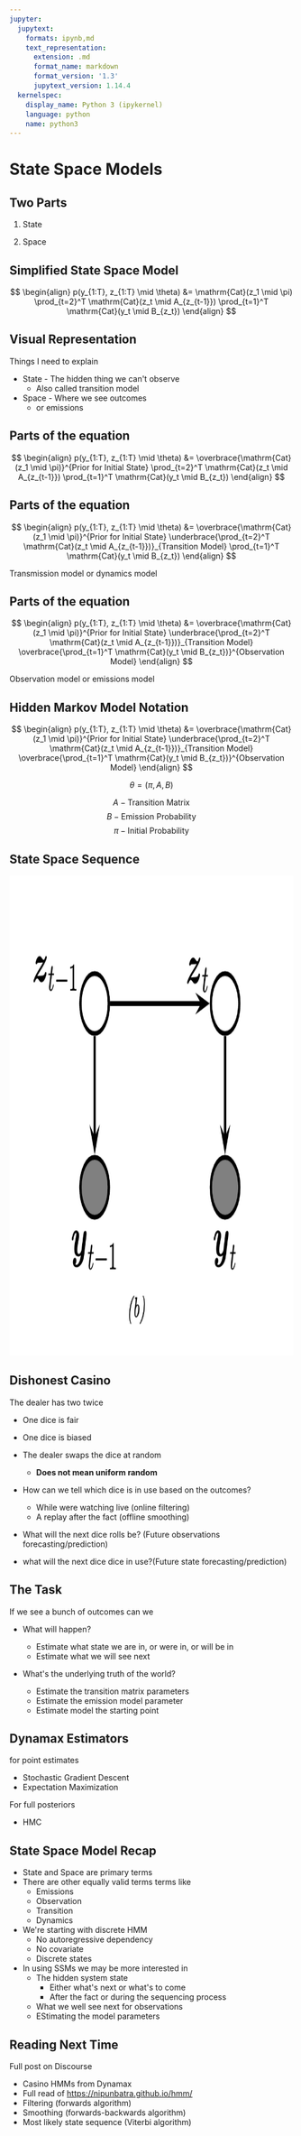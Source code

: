 ```yaml
---
jupyter:
  jupytext:
    formats: ipynb,md
    text_representation:
      extension: .md
      format_name: markdown
      format_version: '1.3'
      jupytext_version: 1.14.4
  kernelspec:
    display_name: Python 3 (ipykernel)
    language: python
    name: python3
---
```


<!-- #region slideshow={"slide_type": "slide"} -->
# State Space Models
<!-- #endregion -->

<!-- #region slideshow={"slide_type": "slide"} -->
## Two Parts
<!-- #endregion -->

<!-- #region slideshow={"slide_type": "fragment"} -->
1. State
<!-- #endregion -->

<!-- #region slideshow={"slide_type": "fragment"} -->
2. Space
<!-- #endregion -->

## Simplified State Space Model


$$
\begin{align}
p(y_{1:T}, z_{1:T} \mid \theta) 
&= \mathrm{Cat}(z_1 \mid \pi) 
\prod_{t=2}^T \mathrm{Cat}(z_t \mid A_{z_{t-1}}) 
\prod_{t=1}^T \mathrm{Cat}(y_t \mid B_{z_t})
\end{align}
$$

<!-- #region slideshow={"slide_type": "slide"} -->
## Visual Representation
<!-- #endregion -->

<!-- #region slideshow={"slide_type": "skip"} -->
Things I need to explain
* State - The hidden thing we can't observe
  * Also called transition model
* Space - Where we see outcomes
  *  or emissions
<!-- #endregion -->

<!-- #region slideshow={"slide_type": "slide"} -->
## Parts of the equation
<!-- #endregion -->

$$
\begin{align}
p(y_{1:T}, z_{1:T} \mid \theta) 
&= \overbrace{\mathrm{Cat}(z_1 \mid \pi)}^{Prior for Initial State}
\prod_{t=2}^T \mathrm{Cat}(z_t \mid A_{z_{t-1}})
\prod_{t=1}^T \mathrm{Cat}(y_t \mid B_{z_t})
\end{align}
$$

<!-- #region slideshow={"slide_type": "slide"} -->
## Parts of the equation
<!-- #endregion -->

$$
\begin{align}
p(y_{1:T}, z_{1:T} \mid \theta) 
&= \overbrace{\mathrm{Cat}(z_1 \mid \pi)}^{Prior for Initial State}
\underbrace{\prod_{t=2}^T \mathrm{Cat}(z_t \mid A_{z_{t-1}})}_{Transition Model}
\prod_{t=1}^T \mathrm{Cat}(y_t \mid B_{z_t})
\end{align}
$$


Transmission model or dynamics model

<!-- #region slideshow={"slide_type": "slide"} -->
## Parts of the equation
<!-- #endregion -->

$$
\begin{align}
p(y_{1:T}, z_{1:T} \mid \theta) 
&= \overbrace{\mathrm{Cat}(z_1 \mid \pi)}^{Prior for Initial State}
\underbrace{\prod_{t=2}^T \mathrm{Cat}(z_t \mid A_{z_{t-1}})}_{Transition Model}
\overbrace{\prod_{t=1}^T \mathrm{Cat}(y_t \mid B_{z_t})}^{Observation Model}
\end{align}
$$


Observation model or emissions model

<!-- #region slideshow={"slide_type": "slide"} -->
## Hidden Markov Model Notation
$$
\begin{align}
p(y_{1:T}, z_{1:T} \mid \theta) 
&= \overbrace{\mathrm{Cat}(z_1 \mid \pi)}^{Prior for Initial State}
\underbrace{\prod_{t=2}^T \mathrm{Cat}(z_t \mid A_{z_{t-1}})}_{Transition Model}
\overbrace{\prod_{t=1}^T \mathrm{Cat}(y_t \mid B_{z_t})}^{Observation Model}
\end{align}
$$


<!-- #endregion -->

$$\theta = (\pi, A, B)$$

$$A - \text{Transition Matrix}$$
$$B - \text{Emission Probability}$$
$$\pi - \text{Initial Probability}$$


## State Space Sequence
<center>
  <img src="img/HMMSequences.png" style="height:850px"; />
</center>


## Dishonest Casino


The dealer has two twice
* One dice is fair
* One dice is biased
* The dealer swaps the dice at random
  * **Does not mean uniform random**


* How can we tell which dice is in use based on the outcomes?
  * While were watching live (online filtering)
  * A replay after the fact (offline smoothing)
* What will the next dice rolls be? (Future observations forecasting/prediction)
* what will the next dice dice in use?(Future state forecasting/prediction)


## The Task


If we see a bunch of outcomes can we
* What will happen?
    * Estimate what state we are in, or were in, or will be in
    * Estimate what we will see next
    
* What's the underlying truth of the world?
    * Estimate the transition matrix parameters
    * Estimate the emission model parameter
    * Estimate model the starting point


## Dynamax Estimators
for point estimates
* Stochastic Gradient Descent
* Expectation Maximization

For full posteriors
  * HMC


## State Space Model Recap


* State and Space are primary terms
* There are other equally valid terms terms like
  * Emissions
  * Observation
  * Transition
  * Dynamics
* We're starting with discrete HMM
  * No autoregressive dependency
  * No covariate
  * Discrete states
* In using SSMs we may be more interested in
  * The hidden system state
    * Either what's next or what's to come
    * After the fact or during the sequencing process
  * What we well see next for observations
  * EStimating the model parameters


## Reading Next Time
Full post on Discourse

* Casino HMMs from Dynamax
* Full read of https://nipunbatra.github.io/hmm/
* Filtering (forwards algorithm)
* Smoothing (forwards-backwards algorithm)
* Most likely state sequence (Viterbi algorithm)
